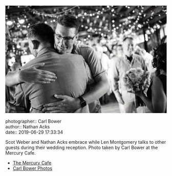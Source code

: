 ![Scot Weber and Nathan Acks embrace](assets/2019-06-29-set-3-the-reception-08.webp)

photographer:: Carl Bower  
author:: Nathan Acks  
date:: 2019-06-29 17:33:34

Scot Weber and Nathan Acks embrace while Len Montgomery talks to other guests during their wedding reception. Photo taken by Carl Bower at the Mercury Cafe.

* [The Mercury Cafe](http://mercurycafe.com)
* [Carl Bower Photos](https://carlbowerphotos.com)
